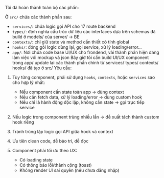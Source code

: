 Tôi đã hoàn thành toàn bộ các phần:

Ở `src/` chứa các thành phần sau:
- `services/`: chứa logic gọi API cho 17 route backend
- `types/`: định nghĩa cấu trúc dữ liệu các interfaces dựa trên schemas đã build ở models/ của server/ -> BE
- `contexts/`: chỉ giữ state và method cần thiết có tính global 
- `hooks/`: đóng gói logic dùng lại, gọi service, xử lý loading/error...
- `app/`: Nơi chứa code base UI/UX cho frondend, vài thành phần hiện đang làm việc với mockup và json
Bây giờ tôi cần build UI/UX component trong app/ update lại các thành phần chính từ services/ types/ contexts/ hooks/ đã tạo ở src/
Yêu cầu:

1. Tùy từng component, phải sử dụng `hooks`, `contexts`, hoặc `services` sao cho hợp lý nhất:
   - Nếu component cần state toàn app  → dùng context
   - Nếu cần fetch data, xử lý loading/error → dùng custom hook
   - Nếu chỉ là hành động độc lập, không cần state → gọi trực tiếp service

2. Nếu logic trong component trùng nhiều lần → đề xuất tách thành custom hook riêng

3. Tránh trùng lặp logic gọi API giữa hook và context

4. Ưu tiên clean code, dễ bảo trì, dễ đọc

5. Component phải tối ưu theo UX:
   - Có loading state
   - Có thông báo lỗi/thành công (toast)
   - Không render UI sai quyền (nếu chưa đăng nhập)


